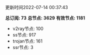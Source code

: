 更新时间2022-07-14 00:37:43

**总订阅: 73**
**总节点: 3629**
**有效节点: 1181**
- v2ray节点: 100
- ss节点: 917
- trojan节点: 161
- ssr节点: 3
